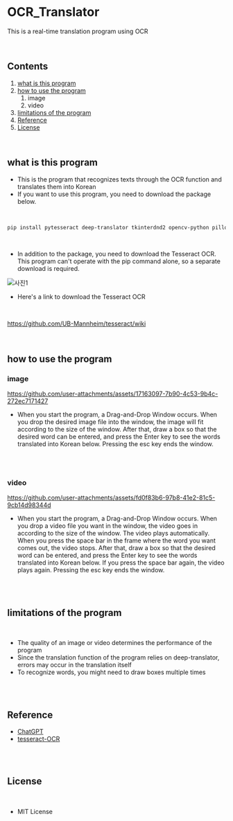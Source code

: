# OCR_Translator
This is a real-time translation program using OCR

<br/>

## Contents

1. [what is this program](#what-is-this-program)
2. [how to use the program](#how-to-use-the-program)
    1. image
    2. video
3. [limitations of the program](#limitations-of-the-program)
4. [Reference](#Reference)
5. [License](#License)

<br/>

## what is this program

- This is the program that recognizes texts through the OCR function and translates them into Korean 
- If you want to use this program, you need to download the package below.

<br/>

```bash
pip install pytesseract deep-translator tkinterdnd2 opencv-python pillow
```
<br/>  

- In addition to the package, you need to download the Tesseract OCR. This program can't operate with the pip command alone, so a separate download is required.

![사진1](https://github.com/user-attachments/assets/a2f6d78c-ab98-40a0-95a3-5fae9c056ab3)

- Here's a link to download the Tesseract OCR

<br/>

https://github.com/UB-Mannheim/tesseract/wiki

<br/>

## how to use the program



### image



https://github.com/user-attachments/assets/17163097-7b90-4c53-9b4c-272ec7171427

- When you start the program, a Drag-and-Drop Window occurs. When you drop the desired image file into the window, the image will fit according to the size of the window. After that, draw a box so that the desired word can be entered, and press the Enter key to see the words translated into Korean below. Pressing the esc key ends the window.

<br/>
<br/>

### video



https://github.com/user-attachments/assets/fd0f83b6-97b8-41e2-81c5-9cb14d98344d

- When you start the program, a Drag-and-Drop Window occurs. When you drop a video file you want in the window, the video goes in according to the size of the window. The video plays automatically. When you press the space bar in the frame where the word you want comes out, the video stops. After that, draw a box so that the desired word can be entered, and press the Enter key to see the words translated into Korean below. If you press the space bar again, the video plays again. Pressing the esc key ends the window.

<br/>
<br/>

## limitations of the program

<br/>

- The quality of an image or video determines the performance of the program
- Since the translation function of the program relies on deep-translator, errors may occur in the translation itself
- To recognize words, you might need to draw boxes multiple times


<br/>
<br/>

## Reference
- [ChatGPT](https://chatgpt.com/)
- [tesseract-OCR](https://github.com/UB-Mannheim/tesseract/wiki)

<br/>
<br/>

## License

<br/>

- MIT License
